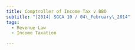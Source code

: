 ```yaml
---
title: Comptroller of Income Tax v BBO 
subtitle: "[2014] SGCA 10 / 04\_February\_2014"
tags:
  - Revenue Law
  - Income Taxation

---
```


